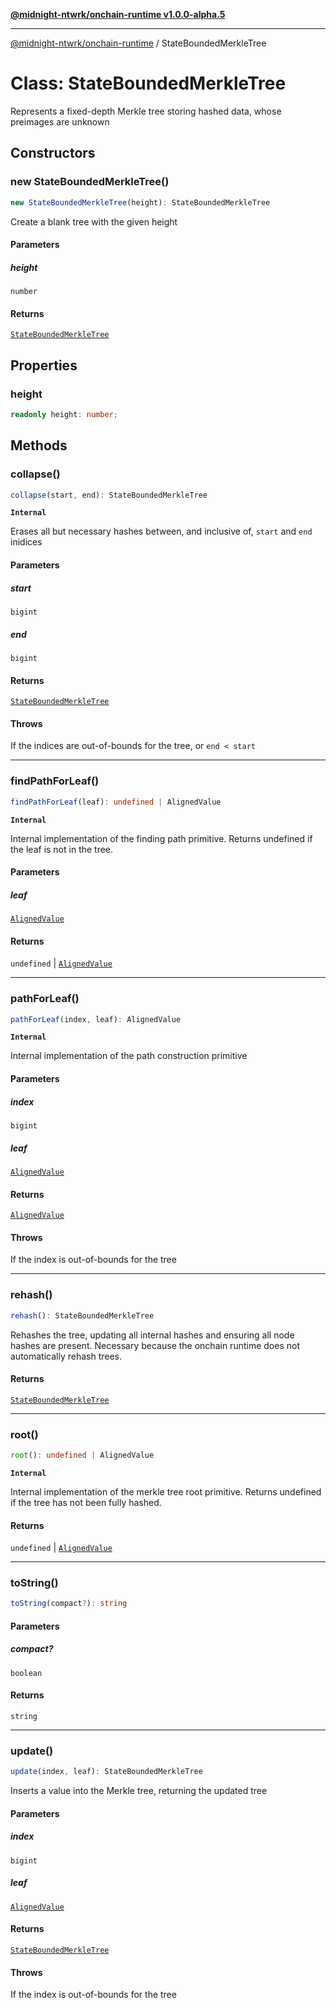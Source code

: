 [**@midnight-ntwrk/onchain-runtime v1.0.0-alpha.5**](../README.md)

***

[@midnight-ntwrk/onchain-runtime](../globals.md) / StateBoundedMerkleTree

# Class: StateBoundedMerkleTree

Represents a fixed-depth Merkle tree storing hashed data, whose preimages
are unknown

## Constructors

### new StateBoundedMerkleTree()

```ts
new StateBoundedMerkleTree(height): StateBoundedMerkleTree
```

Create a blank tree with the given height

#### Parameters

##### height

`number`

#### Returns

[`StateBoundedMerkleTree`](StateBoundedMerkleTree.md)

## Properties

### height

```ts
readonly height: number;
```

## Methods

### collapse()

```ts
collapse(start, end): StateBoundedMerkleTree
```

**`Internal`**

Erases all but necessary hashes between, and inclusive of, `start` and
`end` inidices

#### Parameters

##### start

`bigint`

##### end

`bigint`

#### Returns

[`StateBoundedMerkleTree`](StateBoundedMerkleTree.md)

#### Throws

If the indices are out-of-bounds for the tree, or `end < start`

***

### findPathForLeaf()

```ts
findPathForLeaf(leaf): undefined | AlignedValue
```

**`Internal`**

Internal implementation of the finding path primitive.
Returns undefined if the leaf is not in the tree.

#### Parameters

##### leaf

[`AlignedValue`](../type-aliases/AlignedValue.md)

#### Returns

`undefined` \| [`AlignedValue`](../type-aliases/AlignedValue.md)

***

### pathForLeaf()

```ts
pathForLeaf(index, leaf): AlignedValue
```

**`Internal`**

Internal implementation of the path construction primitive

#### Parameters

##### index

`bigint`

##### leaf

[`AlignedValue`](../type-aliases/AlignedValue.md)

#### Returns

[`AlignedValue`](../type-aliases/AlignedValue.md)

#### Throws

If the index is out-of-bounds for the tree

***

### rehash()

```ts
rehash(): StateBoundedMerkleTree
```

Rehashes the tree, updating all internal hashes and ensuring all
node hashes are present. Necessary because the onchain runtime does
not automatically rehash trees.

#### Returns

[`StateBoundedMerkleTree`](StateBoundedMerkleTree.md)

***

### root()

```ts
root(): undefined | AlignedValue
```

**`Internal`**

Internal implementation of the merkle tree root primitive.
Returns undefined if the tree has not been fully hashed.

#### Returns

`undefined` \| [`AlignedValue`](../type-aliases/AlignedValue.md)

***

### toString()

```ts
toString(compact?): string
```

#### Parameters

##### compact?

`boolean`

#### Returns

`string`

***

### update()

```ts
update(index, leaf): StateBoundedMerkleTree
```

Inserts a value into the Merkle tree, returning the updated tree

#### Parameters

##### index

`bigint`

##### leaf

[`AlignedValue`](../type-aliases/AlignedValue.md)

#### Returns

[`StateBoundedMerkleTree`](StateBoundedMerkleTree.md)

#### Throws

If the index is out-of-bounds for the tree
